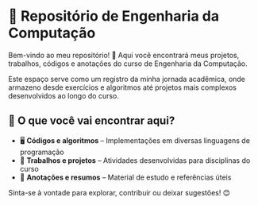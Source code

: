 # 📂 Repositório de Engenharia da Computação

Bem-vindo ao meu repositório! 🚀 Aqui você encontrará meus projetos, trabalhos, códigos e anotações do curso de Engenharia da Computação.

Este espaço serve como um registro da minha jornada acadêmica, onde armazeno desde exercícios e algoritmos até projetos mais complexos desenvolvidos ao longo do curso.

## 📌 O que você vai encontrar aqui?  
- 🖥️ **Códigos e algoritmos** – Implementações em diversas linguagens de programação  
- 📁 **Trabalhos e projetos** – Atividades desenvolvidas para disciplinas do curso  
- 📜 **Anotações e resumos** – Material de estudo e referências úteis

Sinta-se à vontade para explorar, contribuir ou deixar sugestões! 😊

